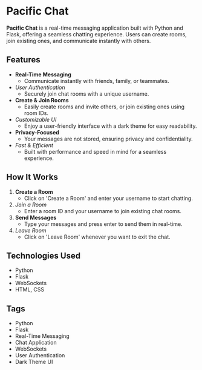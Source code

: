 # Pacific Chat

**Pacific Chat** is a real-time messaging application built with Python and Flask, offering a seamless chatting experience. Users can create rooms, join existing ones, and communicate instantly with others.

## Features

- **Real-Time Messaging**
    - Communicate instantly with friends, family, or teammates.
- *User Authentication*
    - Securely join chat rooms with a unique username.
- **Create & Join Rooms**
    - Easily create rooms and invite others, or join existing ones using room IDs.
- *Customizable UI*
    - Enjoy a user-friendly interface with a dark theme for easy readability.
- **Privacy-Focused**
    - Your messages are not stored, ensuring privacy and confidentiality.
- *Fast & Efficient*
    - Built with performance and speed in mind for a seamless experience.

## How It Works

1. **Create a Room**
    - Click on 'Create a Room' and enter your username to start chatting.
2. *Join a Room*
    - Enter a room ID and your username to join existing chat rooms.
3. **Send Messages**
    - Type your messages and press enter to send them in real-time.
4. *Leave Room*
    - Click on 'Leave Room' whenever you want to exit the chat.

## Technologies Used

- Python
- Flask
- WebSockets
- HTML, CSS

## Tags

- Python
- Flask
- Real-Time Messaging
- Chat Application
- WebSockets
- User Authentication
- Dark Theme UI
